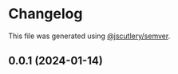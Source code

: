 # Changelog

This file was generated using [@jscutlery/semver](https://github.com/jscutlery/semver).

## 0.0.1 (2024-01-14)
